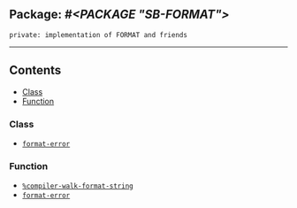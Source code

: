 ## Package: ***#<PACKAGE "SB-FORMAT">***
```
private: implementation of FORMAT and friends
```
---
## Contents
- [Class](#class)
- [Function](#function)


### Class
- [`format-error`](class/format-error.md)


### Function
- [`%compiler-walk-format-string`](function/%compiler-walk-format-string.md)
- [`format-error`](function/format-error.md)
